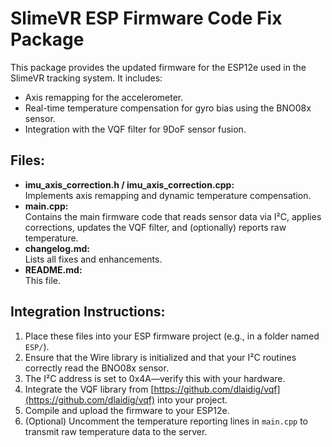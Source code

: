 # SlimeVR ESP Firmware Code Fix Package

This package provides the updated firmware for the ESP12e used in the SlimeVR tracking system.
It includes:
- Axis remapping for the accelerometer.
- Real-time temperature compensation for gyro bias using the BNO08x sensor.
- Integration with the VQF filter for 9DoF sensor fusion.

## Files:
- **imu_axis_correction.h / imu_axis_correction.cpp:**  
  Implements axis remapping and dynamic temperature compensation.
- **main.cpp:**  
  Contains the main firmware code that reads sensor data via I²C, applies corrections, updates the VQF filter, and (optionally) reports raw temperature.
- **changelog.md:**  
  Lists all fixes and enhancements.
- **README.md:**  
  This file.

## Integration Instructions:
1. Place these files into your ESP firmware project (e.g., in a folder named `ESP/`).
2. Ensure that the Wire library is initialized and that your I²C routines correctly read the BNO08x sensor.
3. The I²C address is set to 0x4A—verify this with your hardware.
4. Integrate the VQF library from [https://github.com/dlaidig/vqf](https://github.com/dlaidig/vqf) into your project.
5. Compile and upload the firmware to your ESP12e.
6. (Optional) Uncomment the temperature reporting lines in `main.cpp` to transmit raw temperature data to the server.
